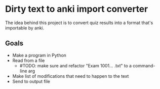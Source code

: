 # Dirty text to anki import converter
The idea behind this project is to convert quiz results into a format that's importable by anki.
## Goals
- Make a program in Python
- Read from a file
    - #TODO: make sure and refactor "Exam 1001... .txt" to a command-line arg
- Make list of modifications that need to happen to the text
- Send to output file